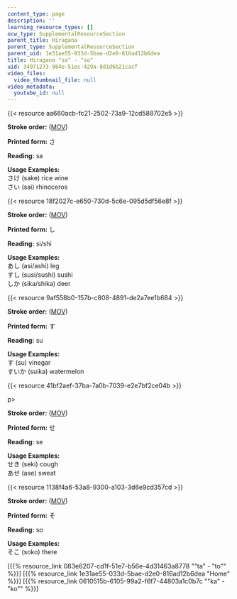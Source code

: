 ```yaml
---
content_type: page
description: ''
learning_resource_types: []
ocw_type: SupplementalResourceSection
parent_title: Hiragana
parent_type: SupplementalResourceSection
parent_uid: 1e31ae55-033d-5bae-d2e0-816ad12b6dea
title: Hiragana "sa" - "so"
uid: 34971273-984e-51ec-429a-8d1d6b21cacf
video_files:
  video_thumbnail_file: null
video_metadata:
  youtube_id: null
---
```


{{< resource aa660acb-fc21-2502-73a9-12cd588702e5 >}}

**Stroke order:** ([MOV](http://www.archive.org/download/MITRES21F.01S10_HIRAGANA_CHARACTERS/0421.mov))

**Printed form:** さ

**Reading:** sa

**Usage Examples:**  
さけ (sake) rice wine  
さい (sai) rhinoceros

{{< resource 18f2027c-e650-730d-5c6e-095d5df56e8f >}}

**Stroke order:** ([MOV](http://www.archive.org/download/MITRES21F.01S10_HIRAGANA_CHARACTERS/0423.mov))

**Printed form:** し

**Reading:** si/shi

**Usage Examples:**  
あし (asi/ashi) leg  
すし (susi/sushi) sushi  
しか (sika/shika) deer

{{< resource 9af558b0-157b-c808-4891-de2a7ee1b684 >}}

**Stroke order:** ([MOV](http://www.archive.org/download/MITRES21F.01S10_HIRAGANA_CHARACTERS/0425.mov))

**Printed form:** す

**Reading:** su

**Usage Examples:**  
す (su) vinegar  
すいか (suika) watermelon

{{< resource 41bf2aef-37ba-7a0b-7039-e2e7bf2ce04b >}}

p>

**Stroke order:** ([MOV](http://www.archive.org/download/MITRES21F.01S10_HIRAGANA_CHARACTERS/0427.mov))

**Printed form:** せ

**Reading:** se

**Usage Examples:**  
せき (seki) cough  
あせ (ase) sweat

{{< resource 1138f4a6-53a8-9300-a103-3d6e9cd357cd >}}

**Stroke order:** ([MOV](http://www.archive.org/download/MITRES21F.01S10_HIRAGANA_CHARACTERS/0429.mov))

**Printed form:** そ

**Reading:** so

**Usage Examples:**  
そこ (soko) there

  
\[{{% resource_link 083e6207-cd1f-51e7-b56e-4d31463a8778 "\"ta\" - \"to\"" %}}\] \[{{% resource_link 1e31ae55-033d-5bae-d2e0-816ad12b6dea "Home" %}}\] \[{{% resource_link 0610515b-6105-99a2-f6f7-44803a1c0b7c "\"ka\" - \"ko\"" %}}\]